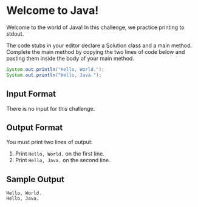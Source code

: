 # Welcome to Java!

Welcome to the world of Java! In this challenge, we practice printing to stdout.

The code stubs in your editor declare a Solution class and a main method. Complete the main method by copying the two lines of code below and pasting them inside the body of your main method.

```java
System.out.println("Hello, World.");
System.out.println("Hello, Java.");
```

## Input Format

There is no input for this challenge.

## Output Format

You must print two lines of output:

1. Print `Hello, World.` on the first line.
2. Print `Hello, Java.` on the second line.

## Sample Output

```
Hello, World.
Hello, Java.
```

